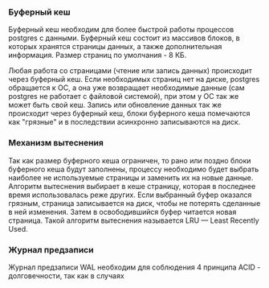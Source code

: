 ### Буферный кеш
Буферный кеш необходим для более быстрой работы процессов postgres с данными. Буферный кеш состоит из массивов блоков, в которых хранятся страницы данных, а также дополнительная информация. Размер страниц по умолчания - 8 КБ. 

Любая работа со страницами (чтение или запись данных) происходит через буферный кеш. Если необходимых страниц нет на диске, postgres обращается к ОС, а она уже возвращает необходимые данные (сам postgres не работает с файловой системой), при этом у ОС так же может быть свой кеш. Запись или обновление данных так же происходит через буферный кеш, блоки буферного кеша помечаются как "грязные" и в последствии асинхронно записываются на диск.

### Механизм вытеснения
Так как размер буферного кеша ограничен, то рано или поздно блоки буферного кеша будут заполнены, процессу необходимо будет выбрать наиболее не используемые страницы и заменить их на новые данные. Алгоритм вытеснения выбирает в кеше страницу, которая в последнее время использовалась реже других. Если выбранный буфер оказался грязным, страница записывается на диск, чтобы не потерять сделанные в ней изменения. Затем в освободившийся буфер читается новая страница. Такой алгоритм вытеснения называется LRU — Least Recently Used.

### Журнал предзаписи
Журнал предзаписи WAL необходим для соблюдения 4 принципа ACID - долговечности, так как в случаях 
